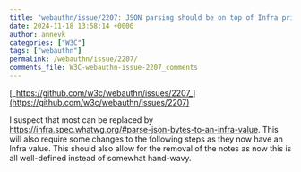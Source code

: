 ```yaml
---
title: "webauthn/issue/2207: JSON parsing should be on top of Infra primitives"
date: 2024-11-18 13:58:14 +0000
author: annevk
categories: ["W3C"]
tags: ["webauthn"]
permalink: /webauthn/issue/2207/
comments_file: W3C-webauthn-issue-2207_comments
---
```


[_https://github.com/w3c/webauthn/issues/2207_](https://github.com/w3c/webauthn/issues/2207)

I suspect that most can be replaced by https://infra.spec.whatwg.org/#parse-json-bytes-to-an-infra-value. This will also require some changes to the following steps as they now have an Infra value. This should also allow for the removal of the notes as now this is all well-defined instead of somewhat hand-wavy.